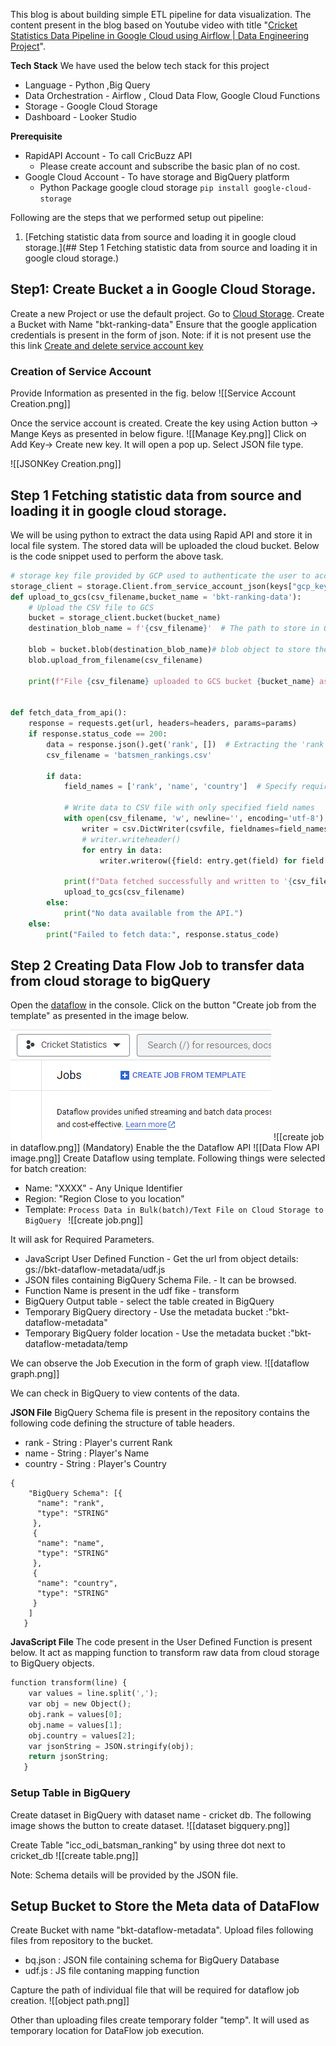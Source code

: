 This blog is about building simple ETL pipeline for data visualization. The content present in the blog based on Youtube video with title "[Cricket Statistics Data Pipeline in Google Cloud using Airflow | Data Engineering Project](https://www.youtube.com/watch?v=UXJxcWgxwu0)". 

**Tech Stack**
We have used the below tech stack for this project
* Language - Python ,Big Query 
* Data Orchestration - Airflow , Cloud Data Flow, Google Cloud Functions
* Storage - Google Cloud Storage 
* Dashboard - Looker Studio 

**Prerequisite**

* RapidAPI Account  - To call CricBuzz API
	* Please create account and subscribe the basic plan of no cost.
* Google Cloud Account - To have storage and BigQuery platform
	* Python Package google cloud storage
		`pip install google-cloud-storage
`

Following are the steps that we performed setup out pipeline:
1.  [Fetching statistic data from source and loading it in google cloud storage.](## Step 1 Fetching statistic data from source and loading it in google cloud storage.)


## Step1: Create Bucket a in Google Cloud Storage.

Create a new Project or use the default project.
Go to [Cloud Storage](https://console.cloud.google.com/storage/).
Create a Bucket with Name "bkt-ranking-data"
Ensure that the google application credentials is present in the form of json.
Note: if it is not present use the this link [Create and delete service account key](https://cloud.google.com/iam/docs/keys-create-delete)

### Creation of Service Account

Provide Information as presented in the fig. below
![[Service Account Creation.png]]

Once the service account is created. Create the key using Action button -> Mange Keys as presented in below figure.
![[Manage Key.png]]
Click on Add Key-> Create new key. It will open a pop up. Select JSON file type.

![[JSONKey Creation.png]]


## Step 1 Fetching statistic data from source and loading it in google cloud storage.

We will be using python to extract the data using Rapid API and store it in local file system.
The stored data will be uploaded the cloud bucket.
Below is the code snippet used to perform the above task.

``` python
# storage key file provided by GCP used to authenticate the user to access the GCS bucket
storage_client = storage.Client.from_service_account_json(keys["gcp_key_file"])
def upload_to_gcs(csv_filename,bucket_name = 'bkt-ranking-data'):
    # Upload the CSV file to GCS
    bucket = storage_client.bucket(bucket_name)
    destination_blob_name = f'{csv_filename}'  # The path to store in GCS

    blob = bucket.blob(destination_blob_name)# blob object to store the file in GCS
    blob.upload_from_filename(csv_filename)

    print(f"File {csv_filename} uploaded to GCS bucket {bucket_name} as {destination_blob_name}")


def fetch_data_from_api():
    response = requests.get(url, headers=headers, params=params)
    if response.status_code == 200:
        data = response.json().get('rank', [])  # Extracting the 'rank' data
        csv_filename = 'batsmen_rankings.csv'

        if data:
            field_names = ['rank', 'name', 'country']  # Specify required field names

            # Write data to CSV file with only specified field names
            with open(csv_filename, 'w', newline='', encoding='utf-8') as csvfile:
                writer = csv.DictWriter(csvfile, fieldnames=field_names)
                # writer.writeheader()
                for entry in data:
                    writer.writerow({field: entry.get(field) for field in field_names})

            print(f"Data fetched successfully and written to '{csv_filename}'")
            upload_to_gcs(csv_filename)
        else:
            print("No data available from the API.")
    else:
        print("Failed to fetch data:", response.status_code)

```

## Step 2  Creating Data Flow Job to transfer data from cloud storage to bigQuery

Open the [dataflow](https://console.cloud.google.com/dataflow/) in the console.
Click on the button "Create job from the template" as presented in the image below.

![blog/images/1.cricket_stat/create job in dataflow.png](https://github.com/leonasting/random_blog/blob/main/blog/images/1.cricket_stat/create%20job%20in%20dataflow.png)
![[create job in dataflow.png]]
(Mandatory) Enable the the Dataflow API
![[Data Flow API image.png]]
Create Dataflow using template.
Following things were selected for batch creation:
* Name: "XXXX" - Any Unique Identifier
* Region: "Region Close to you location"
* Template: `Process Data in Bulk(batch)/Text File on Cloud Storage to BigQuery
`
![[create job.png]]

It will ask for Required Parameters.

* JavaScript User Defined Function - Get the url from object details: gs://bkt-dataflow-metadata/udf.js
* JSON files containing BigQuery Schema File. - It can be browsed.
* Function Name is present in the udf fike - transform
* BigQuery Output table - select the table created in BigQuery
* Temporary BigQuery directory - Use the metadata bucket :"bkt-dataflow-metadata"
* Temporary BigQuery folder location -  Use the metadata bucket :"bkt-dataflow-metadata/temp


We can observe the Job Execution in the form of graph view.
![[dataflow graph.png]]


We can check in BigQuery to view contents of the data.


**JSON File**
BigQuery Schema file is present in the repository contains the following code defining the structure of table headers. 
* rank   -  String : Player's  current Rank
* name -  String : Player's Name
* country - String : Player's Country 
```
{
    "BigQuery Schema": [{
      "name": "rank",
      "type": "STRING"
     },
     {
      "name": "name",
      "type": "STRING"
     },
     {
      "name": "country",
      "type": "STRING"
     }
    ]
   }
```

**JavaScript File**
The code present in the User Defined Function is present below. It act as mapping function to transform raw data from cloud storage to BigQuery objects.
```python
function transform(line) {
    var values = line.split(',');
    var obj = new Object();
    obj.rank = values[0];
    obj.name = values[1];
    obj.country = values[2];
    var jsonString = JSON.stringify(obj);
    return jsonString;
   }
```


### Setup Table in BigQuery
Create dataset in BigQuery with dataset name - cricket db. The following image shows the button to create dataset.
![[dataset bigquery.png]]

Create Table "icc_odi_batsman_ranking" by using three dot next to cricket_db
![[create table.png]]

Note: Schema details will be provided by the JSON file.

## Setup Bucket to Store the Meta data of DataFlow

Create Bucket with name "bkt-dataflow-metadata".
Upload files following files from repository to the bucket.
* bq.json : JSON file containing schema for BigQuery Database
* udf.js : JS file contaning mapping function

Capture the path of individual file that will be required for dataflow job creation.
![[object path.png]]

Other than uploading files create temporary folder "temp". It will used as temporary location for DataFlow job execution.
